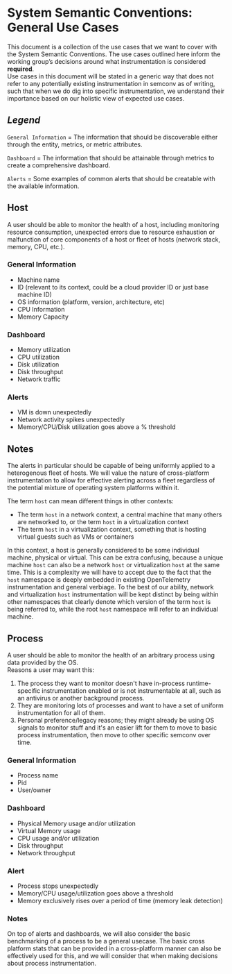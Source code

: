 # **System Semantic Conventions: General Use Cases**

This document is a collection of the use cases that we want to cover with the System Semantic Conventions. The use cases outlined here inform the working group’s decisions around what instrumentation is considered **required**.  
Use cases in this document will be stated in a generic way that does not refer to any potentially existing instrumentation in semconv as of writing, such that when we do dig into specific instrumentation, we understand their importance based on our holistic view of expected use cases.

## *Legend*

`General Information` \= The information that should be discoverable either through the entity, metrics, or metric attributes.

`Dashboard` \= The information that should be attainable through metrics to create a comprehensive dashboard.

`Alerts` \= Some examples of common alerts that should be creatable with the available information.

## **Host**

A user should be able to monitor the health of a host, including monitoring resource consumption, unexpected errors due to resource exhaustion or malfunction of core components of a host or fleet of hosts (network stack, memory, CPU, etc.).  

### General Information

* Machine name  
* ID (relevant to its context, could be a cloud provider ID or just base machine ID)  
* OS information (platform, version, architecture, etc)  
* CPU Information  
* Memory Capacity

### Dashboard

* Memory utilization  
* CPU utilization  
* Disk utilization  
* Disk throughput  
* Network traffic

### Alerts

* VM is down unexpectedly
* Network activity spikes unexpectedly
* Memory/CPU/Disk utilization goes above a % threshold  

## Notes

The alerts in particular should be capable of being uniformly applied to a heterogenous fleet of hosts. We will value the nature of cross-platform instrumentation to allow for effective alerting across a fleet regardless of the potential mixture of operating system platforms within it.

The term `host` can mean different things in other contexts:

* The term `host` in a network context, a central machine that many others are networked to, or the term `host` in a virtualization context
* The term `host` in a virtualization context, something that is hosting virtual guests such as VMs or containers

In this context, a host is generally considered to be some individual machine, physical or virtual. This can be extra confusing, because a unique machine `host` can also be a network `host` or virtualization `host` at the same time. This is a complexity we will have to accept due to the fact that the `host` namespace is deeply embedded in existing OpenTelemetry instrumentation and general verbiage. To the best of our ability, network and virtualization `host` instrumentation will be kept distinct by being within other namespaces that clearly denote which version of the term `host` is being referred to, while the root `host` namespace will refer to an individual machine.

## **Process**

A user should be able to monitor the health of an arbitrary process using data provided by the OS.  
Reasons a user may want this:

1. The process they want to monitor doesn't have in-process runtime-specific instrumentation enabled or is not instrumentable at all, such as an antivirus or another background process.
2. They are monitoring lots of processes and want to have a set of uniform instrumentation for all of them.  
3. Personal preference/legacy reasons; they might already be using OS signals to monitor stuff and it's an easier lift for them to move to basic process instrumentation, then move to other specific semconv over time.

### General Information

* Process name  
* Pid  
* User/owner

### Dashboard

* Physical Memory usage and/or utilization  
* Virtual Memory usage  
* CPU usage and/or utilization  
* Disk throughput  
* Network throughput

### Alert

* Process stops unexpectedly
* Memory/CPU usage/utilization goes above a threshold  
* Memory exclusively rises over a period of time (memory leak detection)

### Notes

On top of alerts and dashboards, we will also consider the basic benchmarking of a process to be a general usecase. The basic cross platform stats that can be provided in a cross-platform manner can also be effectively used for this, and we will consider that when making decisions about process instrumentation.
